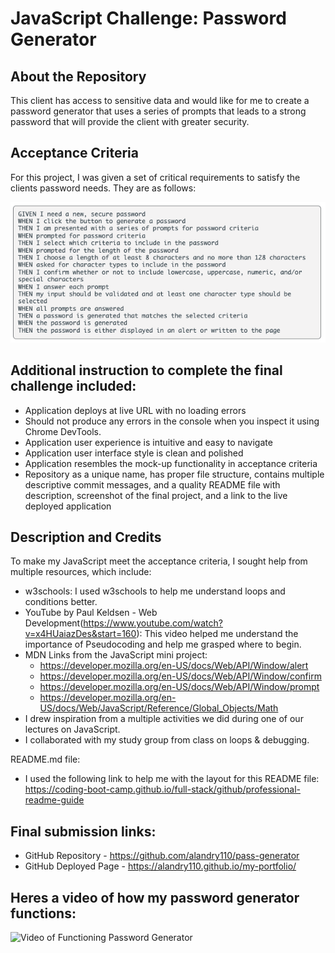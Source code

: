 # JavaScript Challenge: Password Generator 

## About the Repository
This client has access to sensitive data and would like for me to create a password generator that uses a series of prompts that leads to a strong password that will provide the client with greater security. 

## Acceptance Criteria
For this project, I was given a set of critical requirements to satisfy the clients password needs. They are as follows:

![Screenshot of acceptance criteria](./assets/images/Screen%20Shot%202022-07-21%20at%209.58.58%20PM.png)

## Additional instruction to complete the final challenge included:
* Application deploys at live URL with no loading errors 
* Should not produce any errors in the console when you inspect it using Chrome DevTools.
* Application user experience is intuitive and easy to navigate
* Application user interface style is clean and polished
* Application resembles the mock-up functionality in acceptance criteria 
* Repository as a unique name, has proper file structure, contains multiple descriptive commit messages, and a quality README file with description, screenshot of the final project, and a link to the live deployed application

## Description and Credits 

To make my JavaScript meet the acceptance criteria, I sought help from multiple resources, which include:

* w3schools: I used w3schools to help me understand loops and conditions better.
* YouTube by Paul Keldsen - Web Development(https://www.youtube.com/watch?v=x4HUaiazDes&start=160): This video helped me understand the importance of Pseudocoding and help me grasped where to begin. 
* MDN Links from the JavaScript mini project: 
    - https://developer.mozilla.org/en-US/docs/Web/API/Window/alert
    - https://developer.mozilla.org/en-US/docs/Web/API/Window/confirm 
    - https://developer.mozilla.org/en-US/docs/Web/API/Window/prompt
    - https://developer.mozilla.org/en-US/docs/Web/JavaScript/Reference/Global_Objects/Math 
* I drew inspiration from a multiple activities we did during one of our lectures on JavaScript.
* I collaborated with my study group from class on loops & debugging.

README.md file:
* I used the following link to help me with the layout for this README file:
https://coding-boot-camp.github.io/full-stack/github/professional-readme-guide

## Final submission links:

* GitHub Repository - https://github.com/alandry110/pass-generator
* GitHub Deployed Page - https://alandry110.github.io/my-portfolio/


## Heres a video of how my password generator functions:

![Video of Functioning Password Generator](./)

